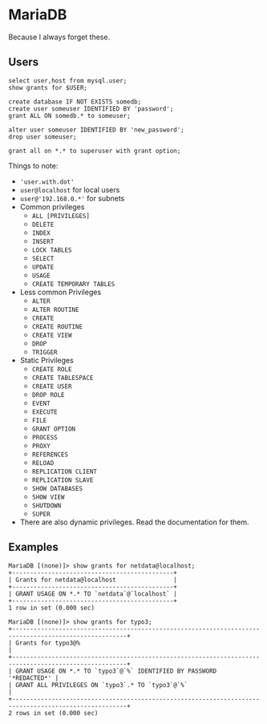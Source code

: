 # MariaDB

Because I always forget these.

## Users

```
select user,host from mysql.user;
show grants for $USER;

create database IF NOT EXISTS somedb;
create user someuser IDENTIFIED BY 'password';
grant ALL ON somedb.* to someuser;

alter user someuser IDENTIFIED BY 'new_password';
drop user someuser;

grant all on *.* to superuser with grant option;
```

Things to note:

- `'user.with.dot'`
- `user@localhost` for local users
- `user@'192.168.0.*'` for subnets
- Common privileges
  - `ALL [PRIVILEGES]`
  - `DELETE`
  - `INDEX`
  - `INSERT`
  - `LOCK TABLES`
  - `SELECT`
  - `UPDATE`
  - `USAGE`
  - `CREATE TEMPORARY TABLES`
- Less common Privileges
  - `ALTER`
  - `ALTER ROUTINE`
  - `CREATE`
  - `CREATE ROUTINE`
  - `CREATE VIEW`
  - `DROP`
  - `TRIGGER`
- Static Privileges
  - `CREATE ROLE`
  - `CREATE TABLESPACE`
  - `CREATE USER`
  - `DROP ROLE`
  - `EVENT`
  - `EXECUTE`
  - `FILE`
  - `GRANT OPTION`
  - `PROCESS`
  - `PROXY`
  - `REFERENCES`
  - `RELOAD`
  - `REPLICATION CLIENT`
  - `REPLICATION SLAVE`
  - `SHOW DATABASES`
  - `SHOW VIEW`
  - `SHUTDOWN`
  - `SUPER`
- There are also dynamic privileges.  Read the documentation for them.


## Examples

```
MariaDB [(none)]> show grants for netdata@localhost;
+---------------------------------------------+
| Grants for netdata@localhost                |
+---------------------------------------------+
| GRANT USAGE ON *.* TO `netdata`@`localhost` |
+---------------------------------------------+
1 row in set (0.000 sec)

MariaDB [(none)]> show grants for typo3;
+------------------------------------------------------------------------------------------------------+
| Grants for typo3@%                                                                                   |
+------------------------------------------------------------------------------------------------------+
| GRANT USAGE ON *.* TO `typo3`@`%` IDENTIFIED BY PASSWORD '*REDACTED*' |
| GRANT ALL PRIVILEGES ON `typo3`.* TO `typo3`@`%`                                                     |
+------------------------------------------------------------------------------------------------------+
2 rows in set (0.000 sec)
```

